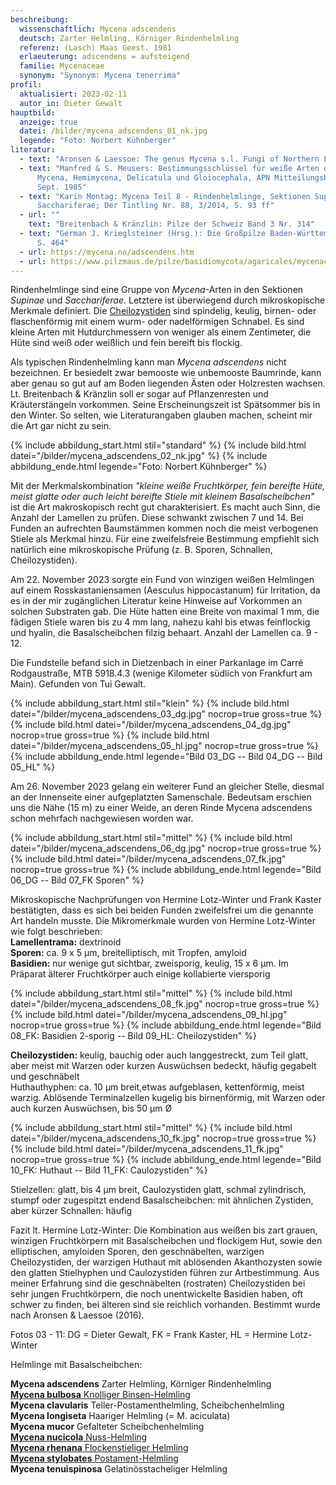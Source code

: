 ```yaml
---
beschreibung:
  wissenschaftlich: Mycena adscendens
  deutsch: Zarter Helmling, Körniger Rindenhelmling
  referenz: (Lasch) Maas Geest. 1981
  erlaeuterung: adscendens = aufsteigend
  familie: Mycenaceae
  synonym: "Synonym: Mycena tenerrima"
profil:
  aktualisiert: 2023-02-11
  autor_in: Dieter Gewalt
hauptbild:
  anzeige: true
  datei: /bilder/mycena_adscendens_01_nk.jpg
  legende: "Foto: Norbert Kühnberger"
literatur:
  - text: "Aronsen & Laessoe: The genus Mycena s.l. Fungi of Northern Europe Vol. 5"
  - text: "Manfred & S. Meusers: Bestimmungsschlüssel für weiße Arten der Gattungen
      Mycena, Hemimycena, Delicatula und Gloiocephala, APN Mitteilungsblatt 2a
      Sept. 1985"
  - text: "Karin Montag: Mycena Teil 8 - Rindenhelmlinge, Sektionen Supinae und
      Sacchariferae; Der Tintling Nr. 88, 3/2014, S. 93 ff"
  - url: ""
    text: "Breitenbach & Kränzlin: Pilze der Schweiz Band 3 Nr. 314"
  - text: "German J. Krieglsteiner (Hrsg.): Die Großpilze Baden-Württembergs Band 3,
      S. 464"
  - url: https://mycena.no/adscendens.htm
  - url: https://www.pilzmaus.de/pilze/basidiomycota/agaricales/mycenaceae/mycena/m_adscendens/m_adscendens.htm
---
```

Rindenhelmlinge sind eine Gruppe von *Mycena*-Arten in den Sektionen *Supinae* und *Sacchariferae*. Letztere ist überwiegend durch mikroskopische Merkmale definiert. Die [Cheilozystiden](<Cheilozystiden "Glossar">) sind spindelig, keulig, birnen- oder flaschenförmig mit einem wurm- oder nadelförmigen Schnabel. Es sind kleine Arten mit Hutdurchmessern von weniger als einem Zentimeter, die Hüte sind weiß oder weißlich und fein bereift bis flockig.

Als typischen Rindenhelmling kann man *Mycena adscendens* nicht bezeichnen. Er besiedelt zwar bemooste wie unbemooste Baumrinde, kann aber genau so gut auf am Boden liegenden Ästen oder Holzresten wachsen. Lt. Breitenbach & Kränzlin soll er sogar auf Pflanzenresten und Kräuterstängeln vorkommen. Seine Erscheinungszeit ist Spätsommer bis in den Winter. So selten, wie Literaturangaben glauben machen, scheint mir die Art gar nicht zu sein.

{% include abbildung_start.html stil="standard" %}
{% include bild.html datei="/bilder/mycena_adscendens_02_nk.jpg" %}
{% include abbildung_ende.html legende="Foto: Norbert Kühnberger" %}

Mit der Merkmalskombination *"kleine weiße Fruchtkörper, fein bereifte Hüte, meist glatte oder auch leicht bereifte Stiele mit kleinem Basalscheibchen"* ist die Art makroskopisch recht gut charakterisiert. Es macht auch Sinn, die Anzahl der Lamellen zu prüfen. Diese schwankt zwischen 7 und 14. Bei Funden an aufrechten Baumstämmen kommen noch die meist verbogenen Stiele als Merkmal hinzu. Für eine zweifelsfreie Bestimmung empfiehlt sich natürlich eine mikroskopische Prüfung (z. B. Sporen, Schnallen, Cheilozystiden).

Am 22. November 2023 sorgte ein Fund von winzigen weißen Helmlingen auf einem Rosskastaniensamen (Aesculus hippocastanum) für Irritation, da es in der mir zugänglichen Literatur keine Hinweise auf Vorkommen an solchen Substraten gab. Die Hüte hatten eine Breite von maximal 1 mm, die fädigen Stiele waren bis zu 4 mm lang, nahezu kahl bis etwas feinflockig und hyalin, die Basalscheibchen filzig behaart. Anzahl der Lamellen ca. 9 - 12.

Die Fundstelle befand sich in Dietzenbach in einer Parkanlage im Carré Rodgaustraße, MTB 5918.4.3 (wenige Kilometer südlich von Frankfurt am Main). Gefunden von Tui Gewalt.

{% include abbildung_start.html stil="klein" %}
{% include bild.html datei="/bilder/mycena_adscendens_03_dg.jpg" nocrop=true gross=true %}
{% include bild.html datei="/bilder/mycena_adscendens_04_dg.jpg" nocrop=true gross=true %}
{% include bild.html datei="/bilder/mycena_adscendens_05_hl.jpg" nocrop=true gross=true %}
{% include abbildung_ende.html legende="Bild 03_DG -- Bild 04_DG -- Bild 05_HL" %}

Am 26. November 2023 gelang ein weiterer Fund an gleicher Stelle, diesmal an der Innenseite einer aufgeplatzten Samenschale. Bedeutsam erschien uns die Nähe (15 m) zu einer Weide, an deren Rinde Mycena adscendens schon mehrfach nachgewiesen worden war.

{% include abbildung_start.html stil="mittel" %}
{% include bild.html datei="/bilder/mycena_adscendens_06_dg.jpg" nocrop=true gross=true %}
{% include bild.html datei="/bilder/mycena_adscendens_07_fk.jpg" nocrop=true gross=true %}
{% include abbildung_ende.html legende="Bild 06_DG -- Bild 07_FK Sporen" %}

Mikroskopische Nachprüfungen von Hermine Lotz-Winter und Frank Kaster bestätigten, dass es sich bei beiden Funden zweifelsfrei um die genannte Art handeln musste. Die Mikromerkmale wurden von Hermine Lotz-Winter wie folgt beschrieben:\
**Lamellentrama:** dextrinoid\
**Sporen:** ca. 9 x 5 µm, breitelliptisch, mit Tropfen, amyloid\
**Basidien:** nur wenige gut sichtbar, zweisporig, keulig, 15 x 6 µm. Im Präparat älterer Fruchtkörper auch einige kollabierte viersporig

{% include abbildung_start.html stil="mittel" %}
{% include bild.html datei="/bilder/mycena_adscendens_08_fk.jpg" nocrop=true gross=true %}
{% include bild.html datei="/bilder/mycena_adscendens_09_hl.jpg" nocrop=true gross=true %}
{% include abbildung_ende.html legende="Bild 08_FK: Basidien 2-sporig -- Bild 09_HL: Cheilozystiden" %}

**Cheilozystiden:** keulig, bauchig oder auch langgestreckt, zum Teil glatt, aber meist mit Warzen oder kurzen Auswüchsen bedeckt, häufig gegabelt und geschnäbelt\
Huthauthyphen: ca. 10 µm breit,etwas aufgeblasen, kettenförmig, meist warzig. Ablösende Terminalzellen kugelig bis birnenförmig, mit Warzen oder auch kurzen Auswüchsen, bis 50 µm Ø

{% include abbildung_start.html stil="mittel" %}
{% include bild.html datei="/bilder/mycena_adscendens_10_fk.jpg" nocrop=true gross=true %}
{% include bild.html datei="/bilder/mycena_adscendens_11_fk.jpg" nocrop=true gross=true %}
{% include abbildung_ende.html legende="Bild 10_FK: Huthaut -- Bild 11_FK: Caulozystiden" %}

Stielzellen: glatt, bis 4 µm breit, Caulozystiden glatt, schmal zylindrisch, stumpf oder zugespitzt endend
Basalscheibchen: mit ähnlichen Zystiden, aber kürzer
Schnallen: häufig

Fazit lt. Hermine Lotz-Winter: Die Kombination aus weißen bis zart grauen, winzigen Fruchtkörpern mit Basalscheibchen und flockigem Hut, sowie den elliptischen, amyloiden Sporen, den geschnäbelten, warzigen Cheilozystiden, der warzigen Huthaut mit ablösenden Akanthozysten sowie den glatten Stielhyphen und Caulozystiden führen zur Artbestimmung. Aus meiner Erfahrung sind die geschnäbelten (rostraten) Cheilozystiden bei sehr jungen Fruchtkörpern, die noch unentwickelte Basidien haben, oft schwer zu finden, bei älteren sind sie reichlich vorhanden. Bestimmt wurde nach Aronsen & Laessoe (2016).

Fotos 03 - 11: DG = Dieter Gewalt, FK = Frank Kaster, HL = Hermine Lotz-Winter

Helmlinge mit Basalscheibchen:

**Mycena adscendens** Zarter Helmling, Körniger Rindenhelmling\
[**Mycena bulbosa** Knolliger Binsen-Helmling](/pilze/mycena-bulbosa-knolliger-binsen-helmling)\
**Mycena clavularis** Teller-Postamenthelmling, Scheibchenhelmling\
**Mycena longiseta** Haariger Helmling (= M. aciculata)\
**Mycena mucor** Gefalteter Scheibchenhelmling\
[**Mycena nucicola** Nuss-Helmling](/pilze/mycena-nucicola-nuss-helmling)\
[**Mycena rhenana** Flockenstieliger Helmling](/pilze/mycena-rhenana-flockenstieliger-helmling)\
[**Mycena stylobates** Postament-Helmling](/pilze/mycena-stylobates-postament-helmling)\
**Mycena tenuispinosa** Gelatinösstacheliger Helmling